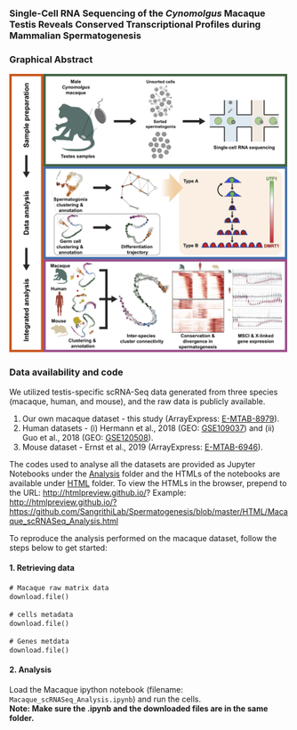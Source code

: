 ### Single-Cell RNA Sequencing of the *Cynomolgus* Macaque Testis Reveals Conserved Transcriptional Profiles during Mammalian Spermatogenesis

### Graphical Abstract
<img src="./Images/GraphicalAbstract.png" width=500>

### Data availability and code
We utilized testis-specific scRNA-Seq data generated from three species (macaque, human, and mouse), and the raw data is publicly available.
  1. Our own macaque dataset - this study (ArrayExpress: [E-MTAB-8979](https://www.ebi.ac.uk/arrayexpress/experiments/E-MTAB-8979/)).
  2. Human datasets - (i) Hermann et al., 2018 (GEO: [GSE109037](https://www.ncbi.nlm.nih.gov/geo/query/acc.cgi?acc=GSE109037)) and (ii) Guo et al., 2018 (GEO: [GSE120508](https://www.ncbi.nlm.nih.gov/geo/query/acc.cgi?acc=GSE120508)).
  3. Mouse dataset - Ernst et al., 2019 (ArrayExpress: [E-MTAB-6946](https://www.ebi.ac.uk/arrayexpress/experiments/E-MTAB-6946/)).

The codes used to analyse all the datasets are provided as Jupyter Notebooks under the [Analysis](../master/Analysis/) folder and the HTMLs of the notebooks are available under [HTML](../master/HTML/) folder. To view the HTMLs in the browser, prepend to the URL: http://htmlpreview.github.io/? Example: http://htmlpreview.github.io/?https://github.com/SangrithiLab/Spermatogenesis/blob/master/HTML/Macaque_scRNASeq_Analysis.html

To reproduce the analysis performed on the macaque dataset, follow the steps below to get started:
  #### 1. Retrieving data 
  ```{r}
# Macaque raw matrix data
download.file()

# cells metadata
download.file()

# Genes metdata
download.file()
```
  #### 2. Analysis
  Load the Macaque ipython notebook (filename: `Macaque_scRNASeq_Analysis.ipynb`) and run the cells. <br>
  **Note: Make sure the .ipynb and the downloaded files are in the same folder.**
